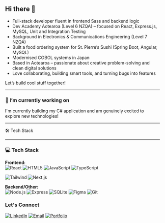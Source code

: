 ## Hi there 👋

* Full-stack developer fluent in frontend Sass and backend logic
* Dev Academy Aotearoa (Level 6 NZQA) – focused on React, Express.js, MySQL, Unit and Integration Testing
* Background in Electronics & Communications Engineering (Level 7 NZQA)
* Built a food ordering system for St. Pierre’s Sushi (Spring Boot, Angular, MySQL)
* Modernised COBOL systems in Japan
* Based in Aotearoa – passionate about creative problem-solving and clean digital solutions
* Love collaborating, building smart tools, and turning bugs into features

Let’s build cool stuff together!
<!--

Hi, I’m Mariya - a **full-stack developer** who speaks both frontend Sass and backend logic. I recently graduated from Dev Academy Aotearoa (Level 6 NZQA), where I dove headfirst into React, databases, and many late-night debugging snacks.

My tech journey started with an Electronics and Communications Engineering degree (Level 7 NZQA). Since then, I’ve worn many hats  from building a **food ordering system** for St. Pierre’s Sushi in New Zealand (as part of a remote team in India), using Spring Boot, Angular, and MySQL, to modernizing COBOL systems in **Japan** (yes, that dinosaur still roars 🦖).

Now in Aotearoa, I’m back in tech with a  fire for creative problem-solving and a passion for building smart solutions.

I love **collaborating** with tech people, brainstorming weird ideas into real things, and turning bugs into features (well… mostly). I'm passionate about building smart, simple digital solutions that make life just a bit easier.

Let’s build cool stuff together.
-->

---------------------------------------------------------------------------------------------------------------------------
### 🔭 I’m currently working on

I'm currently building my C# application and am genuinely excited to explore new technologies!

-------------------------------------------------------------------------------------------------------------------------

🛠 Tech Stack 
________________
 
### 💻 Tech Stack
**Frontend:**  
![React](https://img.shields.io/badge/-React-61DAFB?style=flat&logo=react&logoColor=black)
![HTML5](https://img.shields.io/badge/-HTML5-E34F26?style=flat&logo=html5&logoColor=white)
![JavaScript](https://img.shields.io/badge/-JavaScript-F7DF1E?style=flat&logo=javascript&logoColor=black)
![TypeScript](https://img.shields.io/badge/-TypeScript-3178C6?style=flat&logo=typescript&logoColor=white)

![Tailwind](https://img.shields.io/badge/-Tailwind_CSS-06B6D4?style=flat&logo=tailwind-css&logoColor=white)
![Next.js](https://img.shields.io/badge/-Next.js-000000?style=flat&logo=next.js&logoColor=white)

**Backend/Other:**  
![Node.js](https://img.shields.io/badge/-Node.js-339933?style=flat&logo=node.js&logoColor=white)
![Express](https://img.shields.io/badge/-Express-000000?style=flat&logo=express&logoColor=white)
![SQLite](https://img.shields.io/badge/-SQLite-003B57?style=flat&logo=sqlite&logoColor=white)
![Figma](https://img.shields.io/badge/-Figma-F24E1E?style=flat&logo=figma&logoColor=white)
![Git](https://img.shields.io/badge/-Git-F05032?style=flat&logo=git&logoColor=white)

### Let's Connect
[![LinkedIn](https://img.shields.io/badge/-LinkedIn-0A66C2?style=flat&logo=linkedin&logoColor=white)](https://www.linkedin.com/in/tommariya/)
[![Email](https://img.shields.io/badge/-Email-D14836?style=flat&logo=gmail&logoColor=white)](mailto:mariyatom07@gmail.com)
[![Portfolio](https://img.shields.io/badge/-Portfolio-FF7139?style=flat&logo=firefox&logoColor=white)](https://mariyatom-portfolio.vercel.app/)



<!--
**mariyatom/MariyaTom** is a ✨ _special_ ✨ repository because its `README.md` (this file) appears on your GitHub profile.

Here are some ideas to get you started:

- 🔭 I’m currently working on ...
- 🌱 I’m currently learning ...
- 👯 I’m looking to collaborate on ...
- 🤔 I’m looking for help with ...
- 💬 Ask me about ...
- 📫 How to reach me: ...
- 😄 Pronouns: ...
- ⚡ Fun fact: ...
-->
